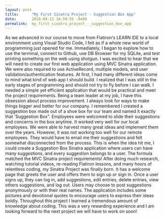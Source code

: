```yaml
---
layout: post
title:      "My First Sinatra Project - Suggestion Box App"
date:       2019-09-12 18:59:56 -0400
permalink:  my_first_sinatra_project_-_suggestion_box_app
---
```


As we advanced in our course to move from Flatiron's LEARN IDE to a local environment using Visual Studio Code, I felt as if a whole new world of programming just opened for me. Immediately, I began to explore how to use the terminal, connect to Github, use DB Browser for my SQLite, and test printing something on the web using shotgun. I was excited to hear that we will need to create our first web application using MVC Sinatra application. We were also required to use ActiveRecord, multiple models, and user validation/authentication features.
At first, I had many different ideas come to mind what kind of web app I should build. I realized that I was still in the early stages of programming and should not try to fly before I can walk. I needed a simple yet efficient application that would be practical and meet the project requirements.
Being a team leader at my job, I have this obsession about process improvement. I always look for ways to make things bigger and better for our company. I remembered I created a suggestion box made out of a shoe box for our team and named it exactly that 'Suggestion Box". Employees were welcomed to slide their suggestions and concerns in the box anytime. It worked very well for our local employees. We were able to harvest many great ideas and implement them over the years. However, it was not working too well for our remote employees. They would have to email me their suggestions and felt somewhat disconnected from the process. This is when the idea hit me, I could create a Suggestion Box Sinatra application where users can have many suggestions, and every suggestion belongs to a user. The formula matched the MVC Sinatra project requirements!
After doing much research, watching tutorial videos, re-reading Flatiron lessons, and many hours of relentless coding, my Sinatra Project was finally born. 
It has a welcome page that greets the user and offers them to sign up or sign in. Once a user signs up, they can log in, add suggestions, edit entries, delete entries, view others suggestions, and log out. Users may choose to post suggestions anonymously or with their real names. The application includes some pictures and devotional quotes to encourage users to express their ideas boldly. 
Throughout this project I learned a tremendous amount of knowledge about coding. This was a very rewarding experience and I am looking forward to the next project we will have to work on soon! 

